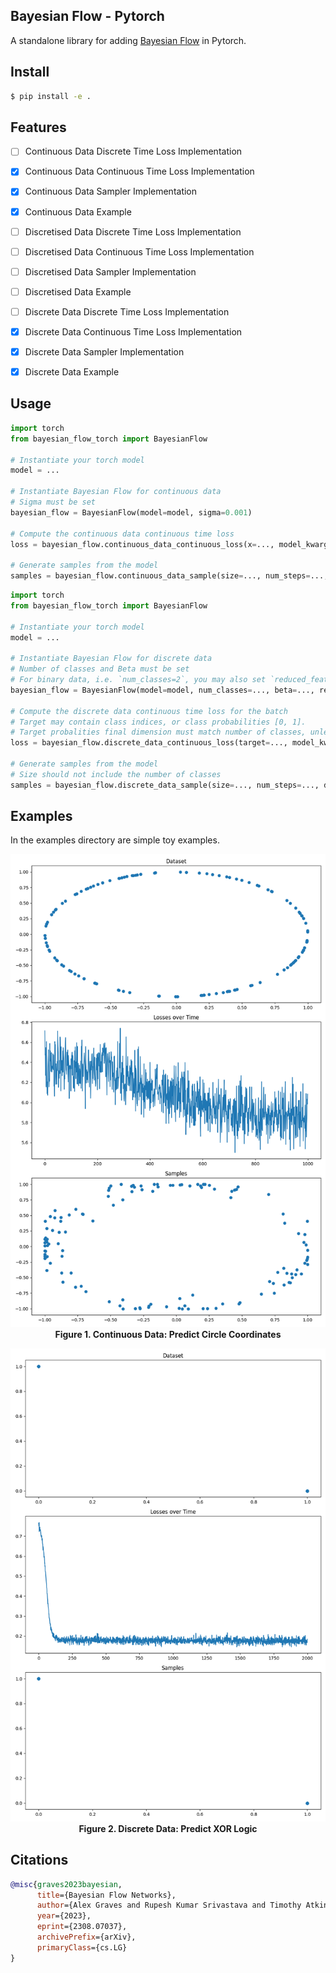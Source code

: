 ## Bayesian Flow - Pytorch

A standalone library for adding <a href="https://arxiv.org/abs/2308.07037">Bayesian Flow</a> in Pytorch.

## Install

```bash
$ pip install -e .
```

## Features

- [ ] Continuous Data Discrete Time Loss Implementation
- [x] Continuous Data Continuous Time Loss Implementation
- [x] Continuous Data Sampler Implementation
- [x] Continuous Data Example


- [ ] Discretised Data Discrete Time Loss Implementation
- [ ] Discretised Data Continuous Time Loss Implementation
- [ ] Discretised Data Sampler Implementation
- [ ] Discretised Data Example


- [ ] Discrete Data Discrete Time Loss Implementation
- [x] Discrete Data Continuous Time Loss Implementation
- [x] Discrete Data Sampler Implementation
- [x] Discrete Data Example

## Usage

```python
import torch
from bayesian_flow_torch import BayesianFlow

# Instantiate your torch model
model = ...

# Instantiate Bayesian Flow for continuous data
# Sigma must be set
bayesian_flow = BayesianFlow(model=model, sigma=0.001)

# Compute the continuous data continuous time loss
loss = bayesian_flow.continuous_data_continuous_loss(x=..., model_kwargs=...)

# Generate samples from the model 
samples = bayesian_flow.continuous_data_sample(size=..., num_steps=..., device=..., model_kwargs=...)
```

```python
import torch
from bayesian_flow_torch import BayesianFlow

# Instantiate your torch model
model = ...

# Instantiate Bayesian Flow for discrete data
# Number of classes and Beta must be set
# For binary data, i.e. `num_classes=2`, you may also set `reduced_features_binary=True` to reduce the features to 1
bayesian_flow = BayesianFlow(model=model, num_classes=..., beta=..., reduced_features_binary=...)

# Compute the discrete data continuous time loss for the batch
# Target may contain class indices, or class probabilities [0, 1]. 
# Target probalities final dimension must match number of classes, unless `reduced_features_binary=True` where it's 1.
loss = bayesian_flow.discrete_data_continuous_loss(target=..., model_kwargs=...)

# Generate samples from the model 
# Size should not include the number of classes
samples = bayesian_flow.discrete_data_sample(size=..., num_steps=..., device=..., model_kwargs=...)
```

## Examples

In the examples directory are simple toy examples.

<p align="center">
  <img src="figures/continuous.png" alt="Continuous Data: Predict Circle Coordinates">
  <br>
  <b>Figure 1. Continuous Data: Predict Circle Coordinates</b>
</p>


<p align="center">
  <img src="figures/discrete.png" alt="Discrete Data: Predict XOR Logic">
  <br>
  <b>Figure 2. Discrete Data: Predict XOR Logic</b>
</p>

## Citations

```bibtex
@misc{graves2023bayesian,
      title={Bayesian Flow Networks}, 
      author={Alex Graves and Rupesh Kumar Srivastava and Timothy Atkinson and Faustino Gomez},
      year={2023},
      eprint={2308.07037},
      archivePrefix={arXiv},
      primaryClass={cs.LG}
}
```